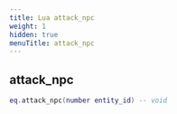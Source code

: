 ```yaml
---
title: Lua attack_npc
weight: 1
hidden: true
menuTitle: attack_npc
---
```

## attack_npc
```lua
eq.attack_npc(number entity_id) -- void
```